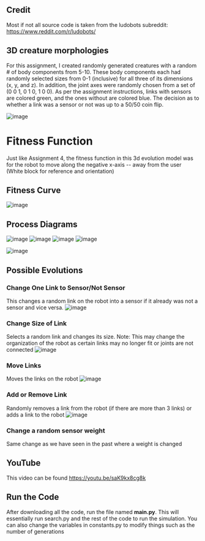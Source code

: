 ## Credit
Most if not all source code is taken from the ludobots subreddit: https://www.reddit.com/r/ludobots/

## 3D creature morphologies
For this assignment, I created randomly generated creatures with a random # of body components from 5-10. These body components each had randomly selected sizes from 0-1 (inclusive) for all three of its dimensions (x, y, and z). In addition, the joint axes were randomly chosen from a set of (0 0 1, 0 1 0, 1 0 0). As per the assignment instructions, links with sensors are colored green, and the ones without are colored blue. The decision as to whether a link was a sensor or not was up to a 50/50 coin flip. 

![image](https://media4.giphy.com/media/v1.Y2lkPTc5MGI3NjExYjYxNjIxOWIxYjg2YmFlNDM1ZDMyNmE3MzM4ODFkYzgyYTkzMGI3MCZjdD1n/xuqKCivjzUZhD8kNNt/giphy.gif)

# Fitness Function
Just like Assignment 4, the fitness function in this 3d evolution model was for the robot to move along the negative x-axis -- away from the user (White block for reference and orientation)

## Fitness Curve
![image](https://user-images.githubusercontent.com/15034808/221500968-42b2709e-7f15-4029-90cc-cc1a33446e1c.png)

## Process Diagrams
![image](https://i.imgur.com/s5yTNch.png)
![image](https://i.imgur.com/j1hBYcD.png)
![image](https://i.imgur.com/j5GcmSO.png)
![image](https://i.imgur.com/WVQ18Xn.png)

![image](https://i.imgur.com/woX5Uhx.png)

## Possible Evolutions
### Change One Link to Sensor/Not Sensor
This changes a random link on the robot into a sensor if it already was not a sensor and vice versa.
![image](https://i.imgur.com/ytscQg1.png)

### Change Size of Link
Selects a random link and changes its size. Note: This may change the organization of the robot as certain links may no longer fit or joints are not connected
![image](https://i.imgur.com/DvQ2bB3.png)

### Move Links
Moves the links on the robot
![image](https://i.imgur.com/1XNHqYq.png)

### Add or Remove Link
Randomly removes a link from the robot (if there are more than 3 links) or adds a link to the robot
![image](![image](https://user-images.githubusercontent.com/15034808/221498424-fb1d00d1-be00-4bd6-9651-fa72435ac87f.png))

### Change a random sensor weight
Same change as we have seen in the past where a weight is changed

## YouTube
This video can be found https://youtu.be/saK9kx8cg8k

## Run the Code
After downloading all the code, run the file named **main.py**. This will essentially run search.py and the rest of the code to run the simulation. You can also change the variables in constants.py to modify things such as the number of generations 
